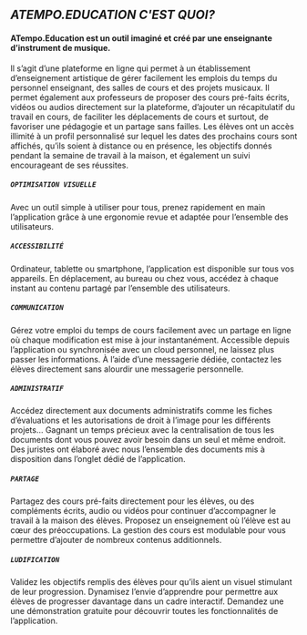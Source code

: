 
## _ATEMPO.EDUCATION C'EST QUOI?_

#### ATempo.Education est un outil imaginé et créé par une enseignante d’instrument de musique.

Il s’agit d’une plateforme en ligne qui permet à un établissement d’enseignement artistique de gérer facilement les emplois du temps du personnel enseignant, des salles de cours et des projets musicaux. Il permet également aux professeurs de proposer des cours pré-faits écrits, vidéos ou audios directement sur la plateforme, d’ajouter un récapitulatif du travail en cours, de faciliter les déplacements de cours et surtout, de favoriser une pédagogie et un partage sans failles. Les élèves ont un accès illimité à un profil personnalisé sur lequel les dates des prochains cours sont affichés, qu’ils soient à distance ou en présence, les objectifs donnés pendant la semaine de travail à la maison, et également un suivi encourageant de ses réussites.

##### **`OPTIMISATION VISUELLE`**

Avec un outil simple à utiliser pour tous, prenez rapidement en main l’application grâce à une ergonomie revue et adaptée pour l’ensemble des utilisateurs.

##### **`ACCESSIBILITÉ`**
Ordinateur, tablette ou smartphone, l’application est disponible sur tous vos appareils. En déplacement, au bureau ou chez vous, accédez à chaque instant au contenu partagé par l’ensemble des utilisateurs.

##### **`COMMUNICATION`**

Gérez votre emploi du temps de cours facilement avec un partage en ligne où chaque modification est mise à jour instantanément. Accessible depuis l’application ou synchronisée avec un cloud personnel, ne laissez plus passer les informations. À l’aide d’une messagerie dédiée, contactez les élèves directement sans alourdir une messagerie personnelle.

##### **`ADMINISTRATIF`**

Accédez directement aux documents administratifs comme les fiches d’évaluations et les autorisations de droit à l’image pour les différents projets… Gagnant un temps précieux avec la centralisation de tous les documents dont vous pouvez avoir besoin dans un seul et même endroit. Des juristes ont élaboré avec nous l’ensemble des documents mis à disposition dans l’onglet dédié de l’application.

##### **`PARTAGE`**

Partagez des cours pré-faits directement pour les élèves, ou des compléments écrits, audio ou vidéos pour continuer d’accompagner le travail à la maison des élèves. Proposez un enseignement où l’élève est au cœur des préoccupations. La gestion des cours est modulable pour vous permettre d’ajouter de nombreux contenus additionnels.

##### **`LUDIFICATION`**

Validez les objectifs remplis des élèves pour qu’ils aient un visuel stimulant de leur progression. Dynamisez l’envie d’apprendre pour permettre aux élèves de progresser davantage dans un cadre interactif. Demandez une une démonstration gratuite pour découvrir toutes les fonctionnalités de l’application.
